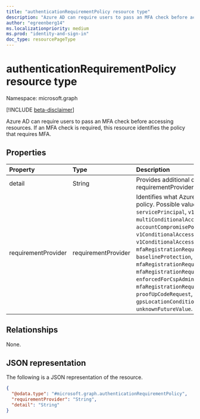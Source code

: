 ```yaml
---
title: "authenticationRequirementPolicy resource type"
description: "Azure AD can require users to pass an MFA check before accessing resources. If an MFA check is required, this resource identifies the policy that requires MFA."
author: "egreenberg14"
ms.localizationpriority: medium
ms.prod: "identity-and-sign-in"
doc_type: resourcePageType
---
```


# authenticationRequirementPolicy resource type

Namespace: microsoft.graph

[!INCLUDE [beta-disclaimer](../../includes/beta-disclaimer.md)]

Azure AD can require users to pass an MFA check before accessing resources. If an MFA check is required, this resource identifies the policy that requires MFA. 


## Properties
|Property|Type|Description|
|:---|:---|:---|
|detail|String|Provides additional detail on the feature identified in requirementProvider.|
|requirementProvider|requirementProvider|Identifies what Azure AD feature requires MFA in this policy. Possible values are: `user`, `request`, `servicePrincipal`, `v1ConditionalAccess`, `multiConditionalAccess`, `tenantSessionRiskPolicy`, `accountCompromisePolicies`, `v1ConditionalAccessDependency`, `v1ConditionalAccessPolicyIdRequested`, `mfaRegistrationRequiredByIdentityProtectionPolicy`, `baselineProtection`, `mfaRegistrationRequiredByBaselineProtection`, `mfaRegistrationRequiredByMultiConditionalAccess`, `enforcedForCspAdmins`, `securityDefaults`, `mfaRegistrationRequiredBySecurityDefaults`, `proofUpCodeRequest`, `crossTenantOutboundRule`, `gpsLocationCondition`, `riskBasedPolicy`, `unknownFutureValue`.|

## Relationships
None.

## JSON representation
The following is a JSON representation of the resource.
<!-- {
  "blockType": "resource",
  "@odata.type": "microsoft.graph.authenticationRequirementPolicy"
}
-->
``` json
{
  "@odata.type": "#microsoft.graph.authenticationRequirementPolicy",
  "requirementProvider": "String",
  "detail": "String"
}
```
